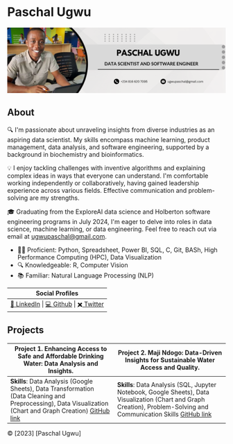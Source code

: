 # Paschal Ugwu

![Profile Picture](https://github.com/paschalugwu/paschalugwu/blob/master/Image/Personal/CoverImage.png)

## About
🔍 I'm passionate about unraveling insights from diverse industries as an aspiring data scientist. My skills encompass machine learning, product management, data analysis, and software engineering, supported by a background in biochemistry and bioinformatics.

💡 I enjoy tackling challenges with inventive algorithms and explaining complex ideas in ways that everyone can understand. I'm comfortable working independently or collaboratively, having gained leadership experience across various fields. Effective communication and problem-solving are my strengths.

🎓 Graduating from the ExploreAI data science and Holberton software engineering programs in July 2024, I'm eager to delve into roles in data science, machine learning, or data engineering. Feel free to reach out via email at ugwupaschal@gmail.com.

- 👨‍💻 Proficient: Python, Spreadsheet, Power BI, SQL, C, Git, BASh, High Performance Computing (HPC), Data Visualization
- 🔍 Knowledgeable: R, Computer Vision
- 📚 Familiar: Natural Language Processing (NLP)


| **Social Profiles** | 
| --- | 
| [🔗 LinkedIn](https://www.linkedin.com/in/paschal-ugwu-52abb6229/) \| [💻 Github](https://github.com/paschalugwu) \| [✖️ Twitter](https://twitter.com/Paschal_Ugwu001) |  


## Projects

| Project 1. Enhancing Access to Safe and Affordable Drinking Water: Data Analysis and Insights. | Project 2. Maji Ndogo: Data-Driven Insights for Sustainable Water Access and Quality. | 
| --- | --- |  
| **Skills**: Data Analysis (Google Sheets), Data Transformation (Data Cleaning and Preprocessing), Data Visualization (Chart and Graph Creation) [GitHub link](https://github.com/paschalugwu/Integrated_Project-Access_To_Drinking_Water) | **Skills**: Data Analysis (SQL, Jupyter Notebook, Google Sheets), Data Visualization (Chart and Graph Creation), Problem-Solving and Communication Skills [GitHub link](https://github.com/paschalugwu/Maji_Ndogo-Water_Crisis) | 


© [2023] [Paschal Ugwu]
